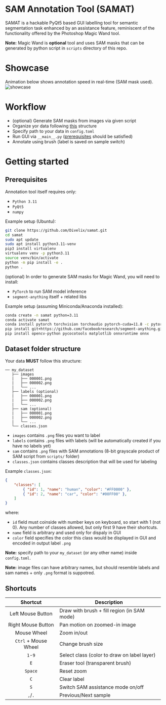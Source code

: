 # SAM Annotation Tool (SAMAT)
SAMAT is a hackable PyQt5 based GUI labelling tool for semantic segmentation task enhanced by an assistance feature, reminiscent of the functionality offered by the Photoshop Magic Wand tool.

**Note:** Magic Wand is **optional** tool and uses SAM masks that can be generated by python script in `scripts` directory of this repo.

# Showcase
Animation below shows annotation speed in real-time (SAM mask used).
![showcase](assets/showcase.gif)

# Workflow
- (optional) Generate SAM masks from images via given script
- Organize yor data following [this](#dataset-folder-structure) structure
- Specify path to your data in `config.toml`
- Run GUI via `__main__.py` ([prerequisites](#prerequisites) should be satisfied)
- Annotate using brush (label is saved on sample switch)
# Getting started
## Prerequisites
Annotation tool itself requires only:
- `Python 3.11`
- `PyQt5`
- `numpy`

Example setup (Ubuntu):
```bash
git clone https://github.com/Divelix/samat.git
cd samat
sudo apt update
sudo apt install python3.11-venv
pip3 install virtualenv
virtualenv venv -p python3.11
source venv/bin/activate
python -m pip install -e .
python .
```

(optional) In order to generate SAM masks for Magic Wand, you will need to install:
- `PyTorch` to run SAM model inference
- `segment-anything` itself + related libs

Example setup (assuming Miniconda/Anaconda installed):
```bash
conda create -n samat python=3.11
conda activate samat
conda install pytorch torchvision torchaudio pytorch-cuda=11.8 -c pytorch -c nvidia
pip install git+https://github.com/facebookresearch/segment-anything.git
pip install opencv-python pycocotools matplotlib onnxruntime onnx
```

## Dataset folder structure
Your data **MUST** follow this structure:
```
── my_dataset
   ├── images
   |   ├── 000001.png
   |   ├── 000002.png
   |   └── ...
   ├── labels (optional)
   |   ├── 000001.png
   |   ├── 000002.png
   |   └── ...
   ├── sam (optional)
   |   ├── 000001.png
   |   ├── 000002.png
   |   └── ...
   └── classes.json
```
- `images` contains `.png` files you want to label
- `labels` contains `.png` files with labels (will be automatically created if you have no labels yet)
- `sam` contains `.png` files with SAM annotations (8-bit grayscale product of SAM script from `scripts/` folder)
- `classes.json` contains classes description that will be used for labeling

Example `classes.json`:
```json
{
    "classes": [
        { "id": 1, "name": "human", "color": "#FF0000" },
        { "id": 2, "name": "car", "color": "#00FF00" },
    ]
}
```
where:
- `id` field must coinside with number keys on keyboard, so start with 1 (not 0). Any number of classes allowed, but only first 9 have their shortcuts.
- `name` field is arbitrary and used only for dispaly in GUI
- `color` field specifies the color this class would be displayed in GUI and encoded in output label `.png`

**Note:** specify path to your `my_dataset` (or any other name) inside `config.toml`.

**Note:** image files can have arbitrary names, but should resemble labels and sam names + only `.png` format is suppotred.

## Shortcuts

|                Shortcut               | Description                                          |
| :------------------------------------:| ---------------------------------------------------- |
|           Left Mouse Button           | Draw with brush + fill region (in SAM mode)          |
|           Right Mouse Button          | Pan motion on zoomed-in image                        |
|              Mouse Wheel              | Zoom in/out                                          |
|          `Ctrl` + Mouse Wheel         | Change brush size                                    |
|                `1`-`9`                | Select class (color to draw on label layer)          |
|                  `E`                  | Eraser tool (transparent brush)                      |
|                `Space`                | Reset zoom                                           |
|                  `C`                  | Clear label                                          |
|                  `S`                  | Switch SAM assistance mode on/off                    |
|               `,`/`.`                 | Previous/Next sample                                 |
